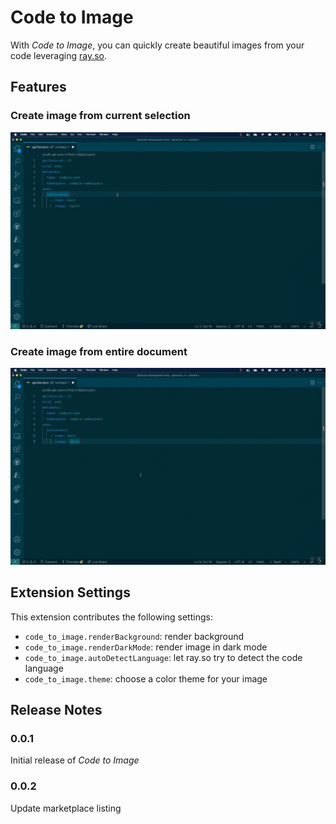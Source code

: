 # Code to Image

With *Code to Image*, you can quickly create beautiful images from your code leveraging [ray.so](https://ray.so).

## Features

### Create image from current selection

![Image from current selection](https://github.com/ThorstenHans/vscode-code-to-image/raw/main/images/selection-to-image.gif)

### Create image from entire document

![Image from entire document](https://github.com/ThorstenHans/vscode-code-to-image/raw/main/images/doc-to-image.gif)

## Extension Settings

This extension contributes the following settings:

* `code_to_image.renderBackground`: render background
* `code_to_image.renderDarkMode`: render image in dark mode
* `code_to_image.autoDetectLanguage`: let ray.so try to detect the code language
* `code_to_image.theme`: choose a color theme for your image

## Release Notes

### 0.0.1

Initial release of *Code to Image*

### 0.0.2

Update marketplace listing
